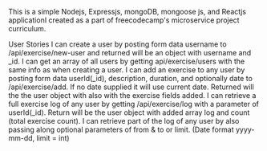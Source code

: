 This is a simple Nodejs, Expressjs, mongoDB, mongoose js, and Reactjs applicationI created as a part of freecodecamp's microservice project  curriculum.

User Stories
I can create a user by posting form data username to /api/exercise/new-user and returned will be an object with username and _id.
I can get an array of all users by getting api/exercise/users with the same info as when creating a user.
I can add an exercise to any user by posting form data userId(_id), description, duration, and optionally date to /api/exercise/add. If no date supplied it will use current date. Returned will the the user object with also with the exercise fields added.
I can retrieve a full exercise log of any user by getting /api/exercise/log with a parameter of userId(_id). Return will be the user object with added array log and count (total exercise count).
I can retrieve part of the log of any user by also passing along optional parameters of from & to or limit. (Date format yyyy-mm-dd, limit = int)
